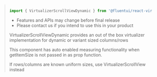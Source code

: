 <!-- Don't allow prettier to collapse code block into single line -->
<!-- prettier-ignore -->
>
> ```jsx
>
> import { VirtualizerScrollViewDynamic } from '@fluentui/react-virtualizer';
>
> ```
>
> - Features and APIs may change before final release
> - Please contact us if you intend to use this in your product
>
> VirtualizerScrollViewDynamic provides an out of the box virtualizer implementation for dynamic or variant sized columns/rows
>
> This component has auto enabled measuring functionality when getItemSize is not passed in as prop function.
>
> If rows/columns are known uniform sizes, use VirtualizerScrollView instead
